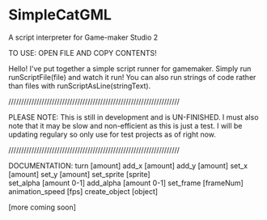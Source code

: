 # SimpleCatGML
A script interpreter for Game-maker Studio 2 

TO USE: OPEN FILE AND COPY CONTENTS!


Hello! I've put together a simple script runner for gamemaker. Simply run runScriptFile(file) and watch it run! You can also run strings of code rather than files with runScriptAsLine(stringText).


///////////////////////////////////////////////////////////////////

PLEASE NOTE: This is still in development and is UN-FINISHED. I must also note that it may be slow and non-efficient as this is just a test. I will be updating regulary so only use for test projects as of right now.

///////////////////////////////////////////////////////////////////

DOCUMENTATION:
turn [amount]
add_x [amount]
add_y [amount]
set_x [amount] 
set_y [amount]
set_sprite [sprite] \
set_alpha [amount 0-1]
add_alpha [amount 0-1]
set_frame [frameNum]
animation_speed [fps]
create_object [object]


[more coming soon]
